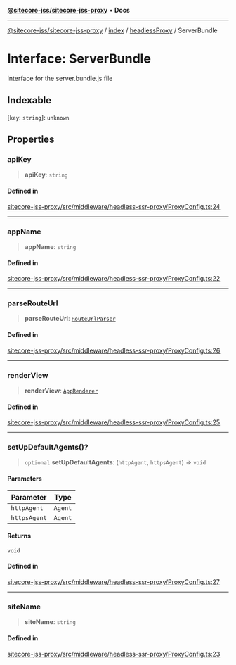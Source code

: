 [**@sitecore-jss/sitecore-jss-proxy**](../../../../README.md) • **Docs**

***

[@sitecore-jss/sitecore-jss-proxy](../../../../README.md) / [index](../../../README.md) / [headlessProxy](../README.md) / ServerBundle

# Interface: ServerBundle

Interface for the server.bundle.js file

## Indexable

 \[`key`: `string`\]: `unknown`

## Properties

### apiKey

> **apiKey**: `string`

#### Defined in

[sitecore-jss-proxy/src/middleware/headless-ssr-proxy/ProxyConfig.ts:24](https://github.com/Sitecore/jss/blob/5454a428df58963ed2d13614972a821a22191cb6/packages/sitecore-jss-proxy/src/middleware/headless-ssr-proxy/ProxyConfig.ts#L24)

***

### appName

> **appName**: `string`

#### Defined in

[sitecore-jss-proxy/src/middleware/headless-ssr-proxy/ProxyConfig.ts:22](https://github.com/Sitecore/jss/blob/5454a428df58963ed2d13614972a821a22191cb6/packages/sitecore-jss-proxy/src/middleware/headless-ssr-proxy/ProxyConfig.ts#L22)

***

### parseRouteUrl

> **parseRouteUrl**: [`RouteUrlParser`](../../../type-aliases/RouteUrlParser.md)

#### Defined in

[sitecore-jss-proxy/src/middleware/headless-ssr-proxy/ProxyConfig.ts:26](https://github.com/Sitecore/jss/blob/5454a428df58963ed2d13614972a821a22191cb6/packages/sitecore-jss-proxy/src/middleware/headless-ssr-proxy/ProxyConfig.ts#L26)

***

### renderView

> **renderView**: [`AppRenderer`](../../../type-aliases/AppRenderer.md)

#### Defined in

[sitecore-jss-proxy/src/middleware/headless-ssr-proxy/ProxyConfig.ts:25](https://github.com/Sitecore/jss/blob/5454a428df58963ed2d13614972a821a22191cb6/packages/sitecore-jss-proxy/src/middleware/headless-ssr-proxy/ProxyConfig.ts#L25)

***

### setUpDefaultAgents()?

> `optional` **setUpDefaultAgents**: (`httpAgent`, `httpsAgent`) => `void`

#### Parameters

| Parameter | Type |
| ------ | ------ |
| `httpAgent` | `Agent` |
| `httpsAgent` | `Agent` |

#### Returns

`void`

#### Defined in

[sitecore-jss-proxy/src/middleware/headless-ssr-proxy/ProxyConfig.ts:27](https://github.com/Sitecore/jss/blob/5454a428df58963ed2d13614972a821a22191cb6/packages/sitecore-jss-proxy/src/middleware/headless-ssr-proxy/ProxyConfig.ts#L27)

***

### siteName

> **siteName**: `string`

#### Defined in

[sitecore-jss-proxy/src/middleware/headless-ssr-proxy/ProxyConfig.ts:23](https://github.com/Sitecore/jss/blob/5454a428df58963ed2d13614972a821a22191cb6/packages/sitecore-jss-proxy/src/middleware/headless-ssr-proxy/ProxyConfig.ts#L23)
